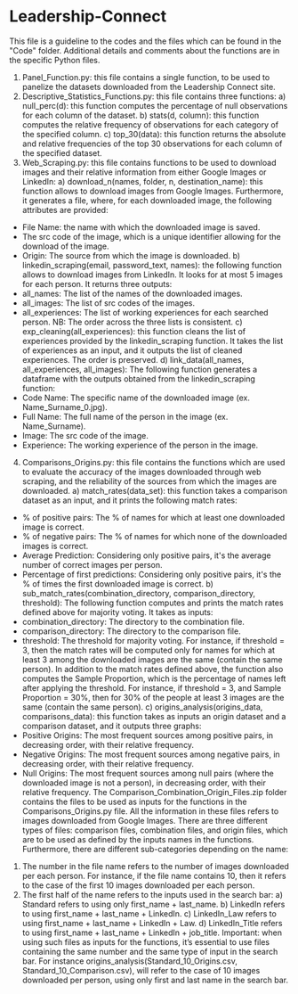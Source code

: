 # Leadership-Connect
This file is a guideline to the codes and the files which can be found in the "Code" folder. Additional details and comments about the functions are in the specific Python files.
1)	Panel_Function.py: this file contains a single function, to be used to panelize the datasets downloaded from the Leadership Connect site.
2)	Descriptive_Statistics_Functions.py: this file contains three functions:
a)	null_perc(d): this function computes the percentage of null observations for each column of the dataset.
b)	stats(d, column): this function computes the relative frequency of observations for each category of the specified column.
c)	top_30(data): this function returns the absolute and relative frequencies of the top 30 observations for each column of the specified dataset.
3)	Web_Scraping.py: this file contains functions to be used to download images and their relative information from either Google Images or LinkedIn:
a)	download_n(names, folder, n, destination_name): this function allows to download images from Google Images. Furthermore, it generates a file, where, for each downloaded image, the following attributes are provided:
-	File Name: the name with which the downloaded image is saved.
-	The src code of the image, which is a unique identifier allowing for the download of the image.
-	Origin: The source from which the image is downloaded.
b)	linkedin_scraping(email, password_text, names): the following function allows to download images from LinkedIn. It looks for at most 5 images for each person. It returns three outputs:
-	all_names: The list of the names of the downloaded images.
-	all_images: The list of src codes of the images.
-	all_experiences: The list of working experiences for each searched person.
NB: The order across the three lists is consistent.
c)	exp_cleaning(all_experiences): this function cleans the list of experiences provided by the linkedin_scraping function. It takes the list of experiences as an input, and it outputs the list of cleaned experiences. The order is preserved.
d)	link_data(all_names, all_experiences, all_images): The following function generates a dataframe with the outputs obtained from the linkedin_scraping function:
-	Code Name: The specific name of the downloaded image (ex. Name_Surname_0.jpg).
-	Full Name: The full name of the person in the image (ex. Name_Surname).
-	Image: The src code of the image.
-	Experience: The working experience of the person in the image.
4)	Comparisons_Origins.py: this file contains the functions which are used to evaluate the accuracy of the images downloaded through web scraping, and the reliability of the sources from which the images are downloaded.
a)	match_rates(data_set): this function takes a comparison dataset as an input, and it prints the following match rates:
-	% of positive pairs: The % of names for which at least one downloaded image is correct.
-	% of negative pairs: The % of names for which none of the downloaded images is correct.
-	Average Prediction: Considering only positive pairs, it's the average number of correct images per person.
-	Percentage of first predictions: Considering only positive pairs, it's the % of times the first downloaded image is correct.
b)	sub_match_rates(combination_directory, comparison_directory, threshold): The following function computes and prints the match rates defined above for majority voting. It takes as inputs:
-	combination_directory: The directory to the combination file.
-	comparison_directory: The directory to the comparison file.
-	threshold: The threshold for majority voting. For instance, if threshold = 3, then the match rates will be computed only for names for which at least 3 among the downloaded images are the same (contain the same person).
In addition to the match rates defined above, the function also computes the Sample Proportion, which is the percentage of names left after applying the threshold. For instance, if threshold = 3, and Sample Proportion = 30%, then for 30% of the people at least 3 images are the same (contain the same person).
c)	origins_analysis(origins_data, comparisons_data): this function takes as inputs an origin dataset and a comparison dataset, and it outputs three graphs:
-	Positive Origins: The most frequent sources among positive pairs, in decreasing order, with their relative frequency.
-	Negative Origins: The most frequent sources among negative pairs, in decreasing order, with their relative frequency.
-	Null Origins: The most frequent sources among null pairs (where the downloaded image is not a person), in decreasing order, with their relative frequency.
The Comparison_Combination_Origin_Files.zip folder contains the files to be used as inputs for the functions in the Comparisons_Origins.py file. All the information in these files refers to images downloaded from Google Images. There are three different types of files: comparison files, combination files, and origin files, which are to be used as defined by the inputs names in the functions. Furthermore, there are different sub-categories depending on the name: 
1)	The number in the file name refers to the number of images downloaded per each person. For instance, if the file name contains 10, then it refers to the case of the first 10 images downloaded per each person. 
2)	The first half of the name refers to the inputs used in the search bar:
  a)	Standard refers to using only first_name + last_name.
  b)	LinkedIn refers to using first_name + last_name + LinkedIn.
  c)	LinkedIn_Law refers to using first_name + last_name + LinkedIn + Law.
  d)	LinkedIn_Title refers to using first_name + last_name + LinkedIn + job_title.
Important: when using such files as inputs for the functions, it’s essential to use files containing the same number and the same type of input in the search bar.  For instance origins_analysis(Standard_10_Origins.csv, Standard_10_Comparison.csv), will refer to the case of 10 images downloaded per person, using only first and last name in the search bar. 
